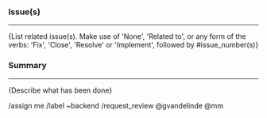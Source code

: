 ### Issue(s)
---
{List related issue(s). Make use of 'None', 'Related to', or any form of the verbs: 'Fix', 'Close', 'Resolve' or 'Implement', followed by #issue_number(s)}

### Summary
---
{Describe what has been done}

/assign me
/label ~backend
/request_review @gvandelinde @mm
